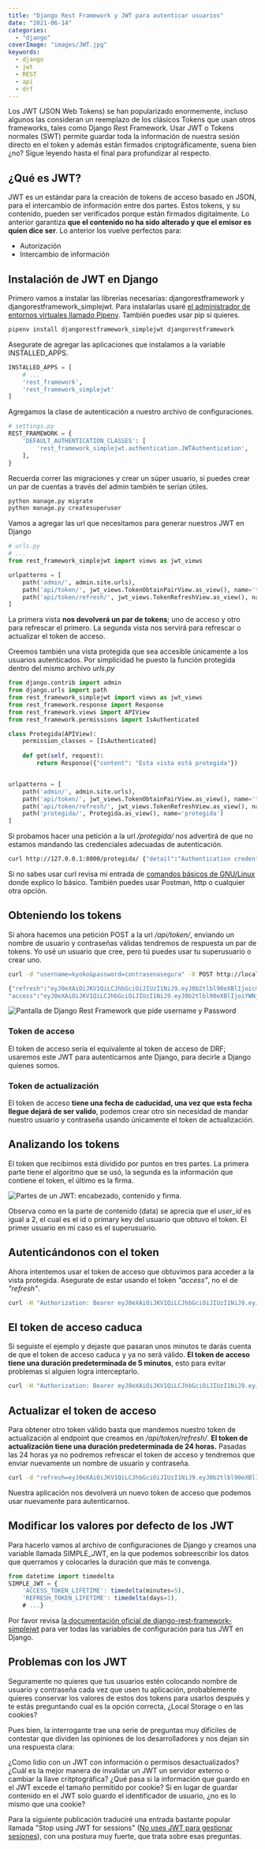 ```yaml
---
title: "Django Rest Framework y JWT para autenticar usuarios"
date: "2021-06-14"
categories: 
  - "django"
coverImage: "images/JWT.jpg"
keywords:
  - django
  - jwt
  - REST
  - api
  - drf
---
```


Los JWT (JSON Web Tokens) se han popularizado enormemente, incluso algunos las consideran un reemplazo de los clásicos Tokens que usan otros frameworks, tales como Django Rest Framework. Usar JWT o Tokens normales (SWT) permite guardar toda la información de nuestra sesión directo en el token y además están firmados criptográficamente, suena bien ¿no? Sigue leyendo hasta el final para profundizar al respecto.

## ¿Qué es JWT?

JWT es un estándar para la creación de tokens de acceso basado en JSON, para el intercambio de información entre dos partes. Estos tokens, y su contenido, pueden ser verificados porque están firmados digitalmente. Lo anterior garantiza **que el contenido no ha sido alterado y que el emisor es quien dice ser**. Lo anterior los vuelve perfectos para:

- Autorización
- Intercambio de información

## Instalación de JWT en Django

Primero vamos a instalar las librerías necesarias: djangorestframework y djangorestframework\_simplejwt. Para instalarlas usaré [el administrador de entornos virtuales llamado Pipenv](https://coffeebytes.dev/pipenv-el-administrador-de-entornos-virtuales-que-no-conoces/). También puedes usar pip si quieres.

```python
pipenv install djangorestframework_simplejwt djangorestframework
```

Asegurate de agregar las aplicaciones que instalamos a la variable INSTALLED\_APPS.

```python
INSTALLED_APPS = [
    # ...
    'rest_framework',
    'rest_framework_simplejwt'
]
```

Agregamos la clase de autenticación a nuestro archivo de configuraciones.

```python
# settings.py
REST_FRAMEWORK = {
    'DEFAULT_AUTHENTICATION_CLASSES': [
        'rest_framework_simplejwt.authentication.JWTAuthentication',
    ],
}
```

Recuerda correr las migraciones y crear un súper usuario, si puedes crear un par de cuentas a través del admin también te serían útiles.

```python
python manage.py migrate
python manage.py createsuperuser
```

Vamos a agregar las url que necesitamos para generar nuestros JWT en Django

```python
# urls.py
# ...
from rest_framework_simplejwt import views as jwt_views

urlpatterns = [
    path('admin/', admin.site.urls),
    path('api/token/', jwt_views.TokenObtainPairView.as_view(), name='token_obtain_pair'),
    path('api/token/refresh/', jwt_views.TokenRefreshView.as_view(), name='token_refresh'),
]
```

La primera vista **nos devolverá un par de tokens**; uno de acceso y otro para refrescar el primero. La segunda vista nos servirá para refrescar o actualizar el token de acceso.

Creemos también una vista protegida que sea accesible únicamente a los usuarios autenticados. Por simplicidad he puesto la función protegida dentro del mismo archivo _urls.py_

```python
from django.contrib import admin
from django.urls import path
from rest_framework_simplejwt import views as jwt_views
from rest_framework.response import Response
from rest_framework.views import APIView
from rest_framework.permissions import IsAuthenticated

class Protegida(APIView):
    permission_classes = [IsAuthenticated]
    
    def get(self, request):
        return Response({"content": "Esta vista está protegida"})


urlpatterns = [
    path('admin/', admin.site.urls),
    path('api/token/', jwt_views.TokenObtainPairView.as_view(), name='token_obtain_pair'),
    path('api/token/refresh/', jwt_views.TokenRefreshView.as_view(), name='token_refresh'),
    path('protegida/', Protegida.as_view(), name='protegida')
]
```

Si probamos hacer una petición a la url _/protegida/_ nos advertirá de que no estamos mandando las credenciales adecuadas de autenticación.

```bash
curl http://127.0.0.1:8000/protegida/ {"detail":"Authentication credentials were not provided."}
```

Si no sabes usar curl revisa mi entrada de [comandos básicos de GNU/Linux](https://coffeebytes.dev/comandos-de-gnu-linux-basicos-que-deberias-conocer-tercera-parte/) donde explico lo básico. También puedes usar Postman, http o cualquier otra opción.

## Obteniendo los tokens

Si ahora hacemos una petición POST a la url _/api/token/_, enviando un nombre de usuario y contraseñas válidas tendremos de respuesta un par de tokens. Yo usé un usuario que cree, pero tú puedes usar tu superusuario o crear uno.

```bash
curl -d "username=kyoko&password=contrasenasegura" -X POST http://localhost:8000/api/token/

{"refresh":"eyJ0eXAiOiJKV1QiLCJhbGciOiJIUzI1NiJ9.eyJ0b2tlbl90eXBlIjoicmVmcmVzaCIsImV4cCI6MTYyMzQ0NjEzNiwianRpIjoiMjcyOTI0OTkwOGVhNGQ2ZjkxMDFiMGI4ZjhlZDZkY2QiLCJ1c2VyX2lkIjoyfQ.zkCWbKBnkDCukZVB8cHiCnrUOHRl1vWF6Oqg29IFT7A",
"access":"eyJ0eXAiOiJKV1QiLCJhbGciOiJIUzI1NiJ9.eyJ0b2tlbl90eXBlIjoiYWNjZXNzIiwiZXhwIjoxNjIzMzYwMDM2LCJqdGkiOiIzYzY2MDI3YzhiMjE0NmM4OGQ5NTY0MGUxYzc1ODAxYSIsInVzZXJfaWQiOjJ9.juG7sbemKUOTEnzNv4XiXCfChrG3q9wBw4Sj0g1L9EM"}
```

![Pantalla de Django Rest Framework que pide username y Password](images/JWTApiEndPoint.png)

### Token de acceso

El token de acceso sería el equivalente al token de acceso de DRF; usaremos este JWT para autenticarnos ante Django, para decirle a Django quienes somos.

### Token de actualización

El token de acceso **tiene una fecha de caducidad, una vez que esta fecha llegue dejará de ser valido**, podemos crear otro sin necesidad de mandar nuestro usuario y contraseña usando únicamente el token de actualización.

## Analizando los tokens

El token que recibimos está dividido por puntos en tres partes. La primera parte tiene el algoritmo que se usó, la segunda es la información que contiene el token, el último es la firma.

![Partes de un JWT: encabezado, contenido y firma.](images/JWTDjango.png)

Observa como en la parte de contenido (data) se aprecia que el _user\_id_ es igual a 2, el cual es el id o primary key del usuario que obtuvo el token. El primer usuario en mi caso es el superusuario.

## Autenticándonos con el token

Ahora intentemos usar el token de acceso que obtuvimos para acceder a la vista protegida. Asegurate de estar usando el token _"access"_, no el de _"refresh"_.

```bash
curl -H "Authorization: Bearer eyJ0eXAiOiJKV1QiLCJhbGciOiJIUzI1NiJ9.eyJ0b2tlbl90eXBlIjoiYWNjZXNzIiwiZXhwIjoxNjIzxOTA5MmY4ZTJhNzNkZDM3YyIsInVzZXJfaWQiOjJ9.ibQPgQuEgnuTY6PGja-GLZv4TrAQtKKCgue_muJKlE4" http://127.0.0.1:8000/protegida/ {"content":"Esta vista está protegida"}
```

## El token de acceso caduca

Si seguiste el ejemplo y dejaste que pasaran unos minutos te darás cuenta de que el token de acceso caduca y ya no será válido. **El token de acceso tiene una duración predeterminada de 5 minutos**, esto para evitar problemas si alguien logra interceptarlo.

```bash
curl -H "Authorization: Bearer eyJ0eXAiOiJKV1QiLCJhbGciOiJIUzI1NiJ9.eyJ0b2tlbl90eXBlIjoiYWNjZXNzIiwiZXhwIjoxNjIzxOTA5MmY4ZTJhNzNkZDM3YyIsInVzZXJfaWQiOjJ9.ibQPgQuEgnuTY6PGja-GLZv4TrAQtKKCgue_muJKlE4" http://127.0.0.1:8000/protegida/ {"detail":"Given token not valid for any token type","code":"token_not_valid","messages":[{"token_class":"AccessToken","token_type":"access","message":"Token is invalid or expired"}]}
```

## Actualizar el token de acceso

Para obtener otro token válido basta que mandemos nuestro token de actualización al endpoint que creamos en _/api/token/refresh/_. **El token de actualización tiene una duración predeterminada de 24 horas.** Pasadas las 24 horas ya no podremos refrescar el token de acceso y tendremos que enviar nuevamente un nombre de usuario y contraseña.

```bash
curl -d "refresh=eyJ0eXAiOiJKV1QiLCJhbGciOiJIUzI1NiJ9.eyJ0b2tlbl90eXBlIjoicmVmcmVzaCIsImV4cCI6MTYyMzQ0NjEzNiwianRpIjoiMjcyOTI0OTkwOGVhNGQ2ZjkxMDFiMGI4ZjhlZDZkY2QiLCJ1c2VyX2lkIjoyfQ.zkCWbKBnkDCukZVB8cHiCnrUOHRl1vWF6Oqg29IFT7A" -X POST http://127.0.0.1:8000/api/token/refresh/ {"access":"eyJ0eXAiOiJKV1QiLCJhbGciOiJIUzI1NiJ9.eyJ0b2tlbl90eXBlIjoiYWNjZXNzIiwiZXhwIjoxNjIzMzY1NDU3LCJqdGkiOiJlZjljNWFiYjI1MzU0YWJjYjc4YWRmNTI2MDA2OTEwNCIsInVzZXJfaWQiOjJ9.RPrfobpIF52W0wdNJk4zLYcgWpymZdgAPFxOIH0KEsk"}
```

Nuestra aplicación nos devolverá un nuevo token de acceso que podemos usar nuevamente para autenticarnos.

## Modificar los valores por defecto de los JWT

Para hacerlo vamos al archivo de configuraciones de Django y creamos una variable llamada SIMPLE\_JWT, en la que podemos sobreescribir los datos que querramos y colocarles la duración que más te convenga.

```javascript
from datetime import timedelta
SIMPLE_JWT = {
    'ACCESS_TOKEN_LIFETIME': timedelta(minutes=5),
    'REFRESH_TOKEN_LIFETIME': timedelta(days=1),
    # ...}
```

Por favor revisa [la documentación oficial de django-rest-framework-simplejwt](https://django-rest-framework-simplejwt.readthedocs.io/en/latest/settings.html#refresh-token-lifetime) para ver todas las variables de configuración para tus JWT en Django.

## Problemas con los JWT

Seguramente no quieres que tus usuarios estén colocando nombre de usuario y contraseña cada vez que usen tu aplicación, probablemente quieres conservar los valores de estos dos tokens para usarlos después y te estás preguntando cual es la opción correcta, ¿Local Storage o en las cookies?

Pues bien, la interrogante trae una serie de preguntas muy difíciles de contestar que dividen las opiniones de los desarrolladores y nos dejan sin una respuesta clara:

¿Como lidio con un JWT con información o permisos desactualizados? ¿Cuál es la mejor manera de invalidar un JWT un servidor externo o cambiar la llave critptográfica? ¿Qué pasa si la información que guardo en el JWT excede el tamaño permitido por cookie? Si en lugar de guardar contenido en el JWT solo guardo el identificador de usuario, ¿no es lo mismo que una cookie?

Para la siguiente publicación traduciré una entrada bastante popular llamada "Stop using JWT for sessions" ([No uses JWT para gestionar sesiones](https://coffeebytes.dev/no-uses-jwt-para-gestionar-sesiones-traduccion/)), con una postura muy fuerte, que trata sobre esas preguntas.
